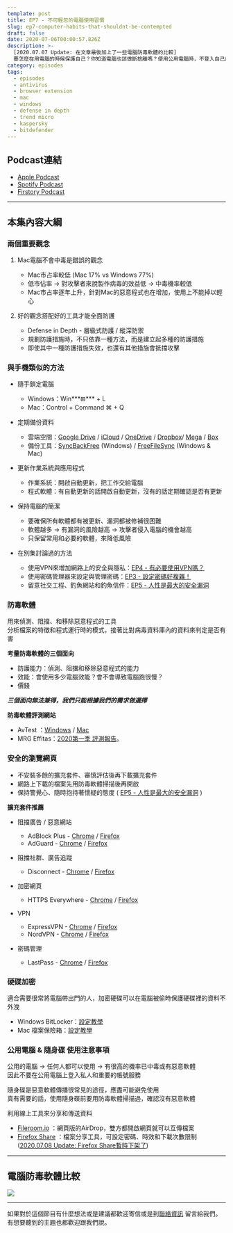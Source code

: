 ```yaml
---
template: post
title: EP7 - 不可輕忽的電腦使用習慣
slug: ep7-computer-habits-that-shouldnt-be-contempted
draft: false
date: 2020-07-06T00:00:57.826Z
description: >-
  [2020.07.07 Update: 在文章最後加上了一些電腦防毒軟體的比較] 
  要怎麼在用電腦的時候保護自己？你知道電腦也該做斷捨離嗎？使用公用電腦時，不登入自己的帳號也不使用隨身碟也可以傳送資料嗎？
category: episodes
tags:
  - episodes
  - antivirus
  - browser extension
  - mac
  - windows
  - defense in depth
  - trend micro
  - kaspersky
  - bitdefender
---
```

## Podcast連結

* [Apple Podcast](https://podcasts.apple.com/tw/podcast/%E8%B3%87%E5%AE%89%E8%A7%A3%E5%A3%93%E7%B8%AE/id1513276667#episodeGuid=ckc9l0p98cav209182fb9p59y)
* [Spotify Podcast](https://open.spotify.com/episode/0ThS5pFajRvJLDTUSfisgf)
* [Firstory Podcast](https://open.firstory.me/story/ckc9l0p98cav209182fb9p59y)

- - -

## 本集內容大綱

### 兩個重要觀念

1. Mac電腦不會中毒是錯誤的觀念

   * Mac市占率較低 (Mac 17% vs Windows 77%)
   * 低市佔率 → 對攻擊者來說製作病毒的效益低 → 中毒機率較低
   * Mac市占率逐年上升，針對Mac的惡意程式也在增加，使用上不能掉以輕心
2. 好的觀念搭配好的工具才能全面防護

   * Defense in Depth - 層級式防護 / 縱深防禦
   * 規劃防護措施時，不只依靠一種方法，而是建立起多種的防護措施
   * 即使其中一種防護措施失效，也還有其他措施會抵擋攻擊

### 與手機類似的方法

* 隨手鎖定電腦

  * Windows：Win***⊞*** + L
  * Mac：Control + Command ⌘ + Q
* 定期備份資料

  * 雲端空間：[Google Drive](https://www.google.com/drive/) / [iCloud](https://www.apple.com/tw/icloud/) / [OneDrive](https://www.microsoft.com/zh-tw/microsoft-365/onedrive/online-cloud-storage) / [Dropbox](https://www.dropbox.com/zh_TW/)/ [Mega](https://mega.nz/) / [Box](https://www.box.com/home)
  * 備份工具：[SyncBackFree](https://www.2brightsparks.com/freeware/index.html) (Windows) / [FreeFileSync](https://freefilesync.org/download.php) (Windows & Mac)
* 更新作業系統與應用程式

  * 作業系統：開啟自動更新，把工作交給電腦
  * 程式軟體：有自動更新的話開啟自動更新，沒有的話定期確認是否有更新
* 保持電腦的簡潔

  * 要確保所有軟體都有被更新、漏洞都被修補很困難
  * 軟體越多 → 有漏洞的風險越高 → 攻擊者侵入電腦的機會越高
  * 只保留常用和必要的軟體，來降低風險
* 在別集討論過的方法

  * 使用VPN來增加網路上的安全與隱私：[EP4 - 有必要使用VPN嗎？](/posts/ep4-do-we-need-vpn)
  * 使用密碼管理器來設定與管理密碼：[EP3 - 設定密碼好複雜！](/posts/EP3-why-does-password-has-to-be-so-complicated)
  * 留意社交工程、釣魚網站和釣魚信件：[EP5 - 人性是最大的安全漏洞](/posts/ep5-the-greatest-vulnerability-is-you-and-me)

### 防毒軟體

用來偵測、阻擋、和移除惡意程式的工具\
分析檔案的特徵和程式運行時的模式，接著比對病毒資料庫內的資料來判定是否有害

**考量防毒軟體的三個面向**

* 防護能力：偵測、阻擋和移除惡意程式的能力
* 效能：會使用多少電腦效能？會不會導致電腦跑很慢？
* 價錢

***三個面向無法兼得，我們只能根據我們的需求做選擇***

**防毒軟體評測網站**

* AvTest ：[Windows](https://www.av-test.org/en/antivirus/home-windows/) / [Mac](https://www.av-test.org/en/antivirus/home-macos/) 
* MRG Effitas：[2020第一季 評測報告](https://www.mrg-effitas.com/wp-content/uploads/2020/05/MRG_Effitas_2020Q1_360.pdf)。

### 安全的瀏覽網頁

* 不安裝多餘的擴充套件、審慎評估後再下載擴充套件
* 網路上下載的檔案先用防毒軟體掃描後再開啟
* 保持警覺心、隨時抱持著懷疑的態度 ( [](/posts/ep5-the-greatest-vulnerability-is-you-and-me)[EP5 - 人性是最大的安全漏洞](/posts/ep5-the-greatest-vulnerability-is-you-and-me) )

**擴充套件推薦**

* 阻擋廣告 / 惡意網站

  * AdBlock Plus - [Chrome](https://chrome.google.com/webstore/detail/adblock-plus-free-ad-bloc/cfhdojbkjhnklbpkdaibdccddilifddb?hl=zh-TW) / [Firefox](https://addons.mozilla.org/zh-TW/firefox/addon/adblock-plus/)
  * AdGuard - [Chrome](https://chrome.google.com/webstore/detail/adguard-adblocker/bgnkhhnnamicmpeenaelnjfhikgbkllg?hl=zh-tw) / [Firefox](https://addons.mozilla.org/zh-TW/firefox/addon/adguard-adblocker)
* 阻擋社群、廣告追蹤

  * Disconnect - [Chrome](https://chrome.google.com/webstore/detail/disconnect/jeoacafpbcihiomhlakheieifhpjdfeo?hl=zh-tw) / [Firefox](https://addons.mozilla.org/zh-TW/firefox/addon/disconnect/)
* 加密網頁

  * HTTPS Everywhere - [Chrome](https://chrome.google.com/webstore/detail/https-everywhere/gcbommkclmclpchllfjekcdonpmejbdp?hl=zh-tw) / [Firefox](https://addons.mozilla.org/zh-TW/firefox/addon/https-everywhere/)
* VPN 

  * ExpressVPN - [Chrome](https://chrome.google.com/webstore/detail/expressvpn-vpn-proxy-to-u/fgddmllnllkalaagkghckoinaemmogpe?hl=zh-tw) / [Firefox](https://addons.mozilla.org/zh-TW/firefox/addon/expressvpn/)
  * NordVPN - [Chrome](https://chrome.google.com/webstore/detail/nordvpn-1-vpn-proxy-exten/fjoaledfpmneenckfbpdfhkmimnjocfa?hl=zh-tw) / [Firefox](https://addons.mozilla.org/zh-TW/firefox/addon/nordvpn-proxy-extension/)
* 密碼管理

  * LastPass - [Chrome](https://chrome.google.com/webstore/detail/lastpass-free-password-ma/hdokiejnpimakedhajhdlcegeplioahd?hl=zh-tw) / [Firefox](https://addons.mozilla.org/zh-TW/firefox/addon/lastpass-password-manager/?src=search)

### 硬碟加密

適合需要很常將電腦帶出門的人，加密硬碟可以在電腦被偷時保護硬碟裡的資料不外洩

* Windows BitLocker：[設定教學](https://support.microsoft.com/zh-tw/help/4502379/windows-10-device-encryption)
* Mac 檔案保險箱：[設定教學](https://support.apple.com/zh-tw/guide/mac-help/mh11785/mac)

### **公用電腦 & 隨身碟 使用注意事項**

公用的電腦 → 任何人都可以使用 → 有很高的機率已中毒或有惡意軟體\
因此不要在公用電腦上登入私人和重要的帳號服務

隨身碟是惡意軟體傳播很常見的途徑，應盡可能避免使用\
真有需要的話，使用隨身碟前要用防毒軟體掃描過，確認沒有惡意軟體

利用線上工具來分享和傳送資料

* [Fileroom.io](https://fileroom.io/) ：網頁版的AirDrop，雙方都開啟網頁就可以互傳檔案
* [Firefox Share](https://send.firefox.com/) ：檔案分享工具，可設定密碼、時效和下載次數限制 ([2020.07.08 Update: Firefox Share暫時下架了](/posts/newsupdates_firefoxsend))

- - -

## 電腦防毒軟體比較

![](/media/computer_antivirus.png)

- - -

如果對於這個節目有什麼想法或是建議都歡迎寄信或是到[聯絡資訊](/pages/contacts) 留言給我們。 有想要聽到的主題也都歡迎跟我們說。